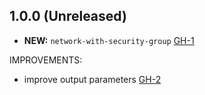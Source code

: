 ## 1.0.0 (Unreleased)

- **NEW:**  `network-with-security-group` [GH-1]( https://github.com/terraform-alicloud-modules/terraform-alicloud-network-with-security-group/pull/1)

IMPROVEMENTS:

- improve output parameters [GH-2]( https://github.com/terraform-alicloud-modules/terraform-alicloud-network-with-security-group/pull/2)